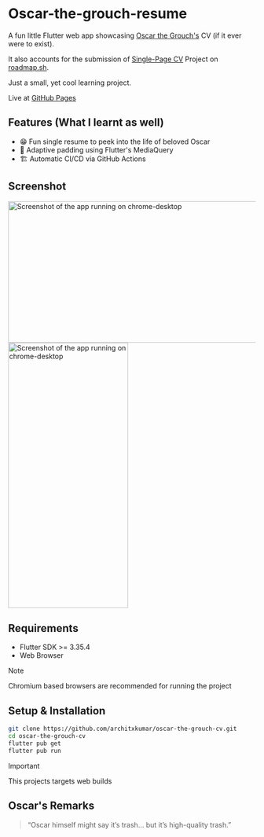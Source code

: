 # Oscar-the-grouch-resume

A fun little Flutter web app showcasing [Oscar the Grouch's](https://en.wikipedia.org/wiki/Oscar_the_Grouch) CV (if it ever were to exist).

It also accounts for the submission of [Single-Page CV](https://roadmap.sh/projects/single-page-cv) Project on [roadmap.sh](https://https://roadmap.sh/).

Just a small, yet cool learning project. 

Live at [GitHub Pages](https://architxkumar.github.io/oscar-the-grouch-cv/)

## Features (What I learnt as well)
- 😁 Fun single resume to peek into the life of beloved Oscar
- 📱 Adaptive padding using Flutter's MediaQuery
- 🏗️ Automatic CI/CD via GitHub Actions

## Screenshot

<img width="540" height="288" alt="Screenshot of the app running on chrome-desktop" src="https://github.com/user-attachments/assets/ddf063e9-4929-4414-af93-562c603f7258" />
<img width="244" height="540" alt="Screenshot of the app running on chrome-desktop" src="https://github.com/user-attachments/assets/3acec8e0-1b1b-4d04-b054-2872135adb72" />

## Requirements
- Flutter SDK >= 3.35.4
- Web Browser
> [!NOTE]
> Chromium based browsers are recommended for running the project

## Setup & Installation
```bash
git clone https://github.com/architxkumar/oscar-the-grouch-cv.git
cd oscar-the-grouch-cv
flutter pub get
flutter pub run 
```
> [!IMPORTANT]
> This projects targets web builds

## Oscar's Remarks
> “Oscar himself might say it’s trash… but it’s high-quality trash.”

